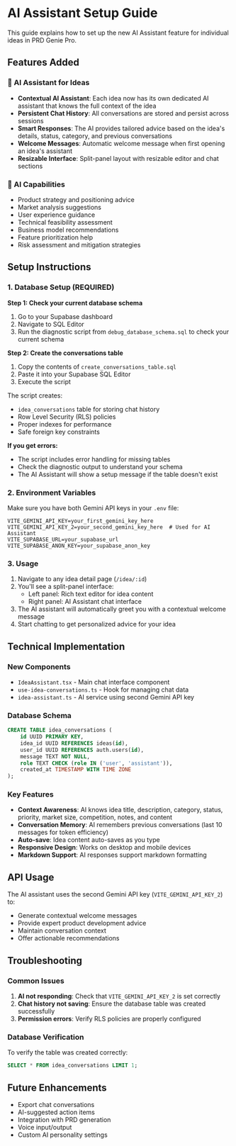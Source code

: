 # AI Assistant Setup Guide

This guide explains how to set up the new AI Assistant feature for individual ideas in PRD Genie Pro.

## Features Added

### 🤖 AI Assistant for Ideas
- **Contextual AI Assistant**: Each idea now has its own dedicated AI assistant that knows the full context of the idea
- **Persistent Chat History**: All conversations are stored and persist across sessions
- **Smart Responses**: The AI provides tailored advice based on the idea's details, status, category, and previous conversations
- **Welcome Messages**: Automatic welcome message when first opening an idea's assistant
- **Resizable Interface**: Split-panel layout with resizable editor and chat sections

### 🎯 AI Capabilities
- Product strategy and positioning advice
- Market analysis suggestions
- User experience guidance
- Technical feasibility assessment
- Business model recommendations
- Feature prioritization help
- Risk assessment and mitigation strategies

## Setup Instructions

### 1. Database Setup (REQUIRED)

**Step 1: Check your current database schema**
1. Go to your Supabase dashboard
2. Navigate to SQL Editor
3. Run the diagnostic script from `debug_database_schema.sql` to check your current schema

**Step 2: Create the conversations table**
1. Copy the contents of `create_conversations_table.sql`
2. Paste it into your Supabase SQL Editor
3. Execute the script

The script creates:
- `idea_conversations` table for storing chat history
- Row Level Security (RLS) policies
- Proper indexes for performance
- Safe foreign key constraints

**If you get errors:**
- The script includes error handling for missing tables
- Check the diagnostic output to understand your schema
- The AI Assistant will show a setup message if the table doesn't exist

### 2. Environment Variables
Make sure you have both Gemini API keys in your `.env` file:

```env
VITE_GEMINI_API_KEY=your_first_gemini_key_here
VITE_GEMINI_API_KEY_2=your_second_gemini_key_here  # Used for AI Assistant
VITE_SUPABASE_URL=your_supabase_url
VITE_SUPABASE_ANON_KEY=your_supabase_anon_key
```

### 3. Usage
1. Navigate to any idea detail page (`/idea/:id`)
2. You'll see a split-panel interface:
   - Left panel: Rich text editor for idea content
   - Right panel: AI Assistant chat interface
3. The AI assistant will automatically greet you with a contextual welcome message
4. Start chatting to get personalized advice for your idea

## Technical Implementation

### New Components
- `IdeaAssistant.tsx` - Main chat interface component
- `use-idea-conversations.ts` - Hook for managing chat data
- `idea-assistant.ts` - AI service using second Gemini API key

### Database Schema
```sql
CREATE TABLE idea_conversations (
    id UUID PRIMARY KEY,
    idea_id UUID REFERENCES ideas(id),
    user_id UUID REFERENCES auth.users(id),
    message TEXT NOT NULL,
    role TEXT CHECK (role IN ('user', 'assistant')),
    created_at TIMESTAMP WITH TIME ZONE
);
```

### Key Features
- **Context Awareness**: AI knows idea title, description, category, status, priority, market size, competition, notes, and content
- **Conversation Memory**: AI remembers previous conversations (last 10 messages for token efficiency)
- **Auto-save**: Idea content auto-saves as you type
- **Responsive Design**: Works on desktop and mobile devices
- **Markdown Support**: AI responses support markdown formatting

## API Usage
The AI assistant uses the second Gemini API key (`VITE_GEMINI_API_KEY_2`) to:
- Generate contextual welcome messages
- Provide expert product development advice
- Maintain conversation context
- Offer actionable recommendations

## Troubleshooting

### Common Issues
1. **AI not responding**: Check that `VITE_GEMINI_API_KEY_2` is set correctly
2. **Chat history not saving**: Ensure the database table was created successfully
3. **Permission errors**: Verify RLS policies are properly configured

### Database Verification
To verify the table was created correctly:
```sql
SELECT * FROM idea_conversations LIMIT 1;
```

## Future Enhancements
- Export chat conversations
- AI-suggested action items
- Integration with PRD generation
- Voice input/output
- Custom AI personality settings
